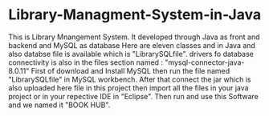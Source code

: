 # Library-Managment-System-in-Java
This is Library Mnangement System. It developed through Java as front and backend and MySQL as database
Here are eleven classes and in Java and also databse file is available which is "LibrarySQLfile".
drivers fo database connectivity is also in the files section named : "mysql-connector-java-8.0.11"
First of download and Install MySQL then run the file named "LibrarySQLfile" in MySQL workbench. After that connect the jar which is also uploaded here file in this project then import all the files in your java project or in your repective IDE in "Eclipse". Then run and use this Software and we named it "BOOK HUB".

